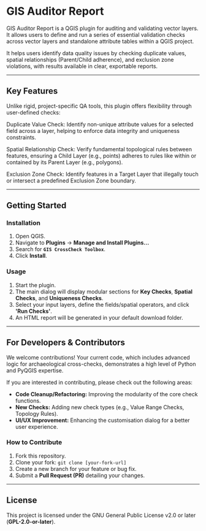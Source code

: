 # GIS Auditor Report

GIS Auditor Report is a QGIS plugin for auditing and validating vector layers.
It allows users to define and run a series of essential validation checks across vector layers and standalone attribute tables within a QGIS project.

It helps users identify data quality issues by checking duplicate values, spatial relationships (Parent/Child adherence), and exclusion zone violations, with results available in clear, exportable reports.

---
## Key Features

Unlike rigid, project-specific QA tools, this plugin offers flexibility through user-defined checks:

Duplicate Value Check: Identify non-unique attribute values for a selected field across a layer, helping to enforce data integrity and uniqueness constraints.

Spatial Relationship Check: Verify fundamental topological rules between features, ensuring a Child Layer (e.g., points) adheres to rules like within or contained by its Parent Layer (e.g., polygons).

Exclusion Zone Check: Identify features in a Target Layer that illegally touch or intersect a predefined Exclusion Zone boundary.

---

## Getting Started

### Installation

1.  Open QGIS.
2.  Navigate to **Plugins** -> **Manage and Install Plugins...**
3.  Search for **`GIS CrossCheck Toolbox`**.
4.  Click **Install**.

### Usage

1.  Start the plugin.
2.  The main dialog will display modular sections for **Key Checks**, **Spatial Checks**, and **Uniqueness Checks**.
3.  Select your input layers, define the fields/spatial operators, and click **'Run Checks'**.
4.  An HTML report will be generated in your default download folder.

---

## For Developers & Contributors

We welcome contributions! Your current code, which includes advanced logic for archaeological cross-checks, demonstrates a high level of Python and PyQGIS expertise.

If you are interested in contributing, please check out the following areas:

* **Code Cleanup/Refactoring:** Improving the modularity of the core check functions.
* **New Checks:** Adding new check types (e.g., Value Range Checks, Topology Rules).
* **UI/UX Improvement:** Enhancing the customisation dialog for a better user experience.

### How to Contribute

1.  Fork this repository.
2.  Clone your fork: `git clone [your-fork-url]`
3.  Create a new branch for your feature or bug fix.
4.  Submit a **Pull Request (PR)** detailing your changes.

---

## License

This project is licensed under the GNU General Public License v2.0 or later (**GPL-2.0-or-later**).
